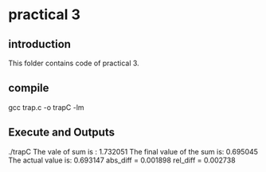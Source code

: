 # practical 3

## introduction
This folder contains code of practical 3.

## compile
 gcc trap.c -o trapC -lm

## Execute and Outputs

 ./trapC
The vale of sum is : 1.732051
The final value of the sum is: 0.695045
The actual value is: 0.693147
abs_diff = 0.001898
 rel_diff = 0.002738